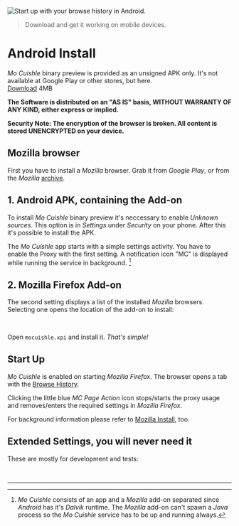 ![](../images/android-startup.png "Start up with your browse history in Android.")

> Download and get it working on mobile devices.
# Android Install

*Mo Cuishle* binary preview is provided as an unsigned APK only. It's not 
available at Google Play or other stores, but here.<br><a class="button info" 
href="../mocuishle-binary-preview/mocuishle-1.0-20160926.apk">Download</a> 4MB

**The Software is distributed on an "AS IS" basis, WITHOUT WARRANTY OF ANY KIND, 
either express or implied.**

**Security Note: The encryption of the browser is broken. All content is stored 
UNENCRYPTED on your device.**

## Mozilla browser

First you have to install a *Mozilla* browser. Grab it from *Google Play*, or 
from the *Mozilla* [archive](https://ftp.mozilla.org/pub/mobile/releases/). 

## 1. Android APK, containing the Add-on

To install *Mo Cuishle* binary preview it's neccessary to enable *Unknown 
sources*. This option is in *Settings* under *Security* on your phone. After 
this it's possible to install the APK.

The *Mo Cuishle* app starts with a simple settings activity. You have to enable 
the Proxy with the first setting. A notification icon "MC" is displayed while 
running the service in background. [^1]

## 2. Mozilla Firefox Add-on

The second setting displays a list of the installed *Mozilla* browsers. 
Selecting one opens the location of the add-on to install:

<img class="" src="../images/android-settings-activity.png" alt="">
<img class="" src="../images/android-browser-extension.png" alt="">

Open `mocuishle.xpi` and install it. *That's simple!* 

## Start Up

*Mo Cuishle* is enabled on starting *Mozilla Firefox*. The browser opens a tab 
with the [Browse History](2016-01-22-browse-history.md). 

Clicking the little blue *MC Page Action* icon stops/starts the proxy usage and 
removes/enters the required settings in *Mozilla Firefox*.

For background information please refer to 
[Mozilla Install](2016-01-17-mozilla-install.md#other-browsers-settings), too. 

## Extended Settings, you will never need it

These are mostly for development and tests: 

<img class="" src="../images/android-extended-settings-1.png" alt="">
<img class="" src="../images/android-extended-settings-2.png" alt="">

---

[^1]: *Mo Cuishle* consists of an app and a *Mozilla* add-on separated since 
      *Android* has it's *Dalvik* runtime. The *Mozilla* add-on can't spawn a 
      *Java* process so the *Mo Cuishle* service has to be up and running always. 
